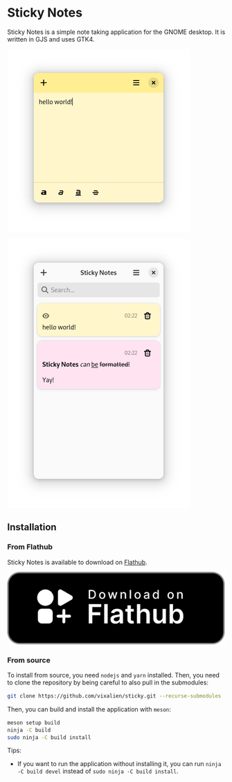 # Sticky Notes

Sticky Notes is a simple note taking application for the GNOME desktop. It is
written in GJS and uses GTK4.

![Note](data/resources/screenshots/note.png)

![All notes](data/resources/screenshots/notes.png)

## Installation

### From Flathub

Sticky Notes is available to download on
[Flathub](https://flathub.org/apps/details/com.vixalien.sticky).

<a href="https://flathub.org/apps/details/com.vixalien.sticky" title="Download on Flathub">
  <picture>
    <source media="(prefers-color-scheme: dark)" srcset="data/resources/flathub-badges/download-i.svg">
    <source media="(prefers-color-scheme: light)" srcset="data/resources/flathub-badges/download.svg">
    <img alt="Download Sticky Notes on Flathub" src="data/resources/flathub-badges/download.svg">
  </picture>
</a>

### From source

To install from source, you need `nodejs` and `yarn` installed. Then, you need
to clone the repository by being careful to also pull in the submodules:

```sh
git clone https://github.com/vixalien/sticky.git --recurse-submodules
```

Then, you can build and install the application with `meson`:

```sh
meson setup build
ninja -C build
sudo ninja -C build install
```

Tips:

- If you want to run the application without installing it, you can run
  `ninja -C build devel` instead of `sudo ninja -C build install`.
